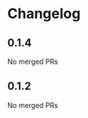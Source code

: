 # Changelog

<!-- <START NEW CHANGELOG ENTRY> -->

## 0.1.4

No merged PRs

<!-- <END NEW CHANGELOG ENTRY> -->

## 0.1.2

No merged PRs
